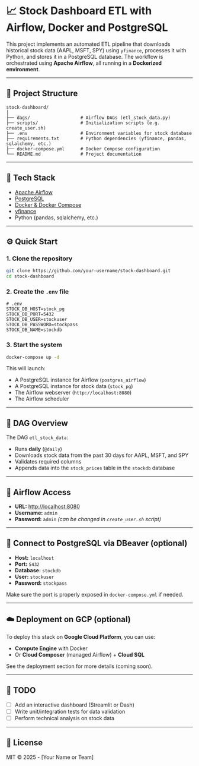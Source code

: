 
# 📈 Stock Dashboard ETL with Airflow, Docker and PostgreSQL

This project implements an automated ETL pipeline that downloads historical stock data (AAPL, MSFT, SPY) using `yfinance`, processes it with Python, and stores it in a PostgreSQL database. The workflow is orchestrated using **Apache Airflow**, all running in a **Dockerized environment**.

---

## 🧱 Project Structure

```
stock-dashboard/
│
├── dags/                   # Airflow DAGs (etl_stock_data.py)
├── scripts/                # Initialization scripts (e.g. create_user.sh)
├── .env                    # Environment variables for stock database
├── requirements.txt        # Python dependencies (yfinance, pandas, sqlalchemy, etc.)
├── docker-compose.yml      # Docker Compose configuration
└── README.md               # Project documentation
```

---

## 🚀 Tech Stack

- [Apache Airflow](https://airflow.apache.org/)
- [PostgreSQL](https://www.postgresql.org/)
- [Docker & Docker Compose](https://www.docker.com/)
- [yfinance](https://github.com/ranaroussi/yfinance)
- Python (pandas, sqlalchemy, etc.)

---

## ⚙️ Quick Start

### 1. Clone the repository

```bash
git clone https://github.com/your-username/stock-dashboard.git
cd stock-dashboard
```

### 2. Create the `.env` file

```env
# .env
STOCK_DB_HOST=stock_pg
STOCK_DB_PORT=5432
STOCK_DB_USER=stockuser
STOCK_DB_PASSWORD=stockpass
STOCK_DB_NAME=stockdb
```

### 3. Start the system

```bash
docker-compose up -d
```

This will launch:
- A PostgreSQL instance for Airflow (`postgres_airflow`)
- A PostgreSQL instance for stock data (`stock_pg`)
- The Airflow webserver (`http://localhost:8080`)
- The Airflow scheduler

---

## 🔁 DAG Overview

The DAG `etl_stock_data`:

- Runs **daily** (`@daily`)
- Downloads stock data from the past 30 days for AAPL, MSFT, and SPY
- Validates required columns
- Appends data into the `stock_prices` table in the `stockdb` database

---

## 🔐 Airflow Access

- **URL:** [http://localhost:8080](http://localhost:8080)
- **Username:** `admin`
- **Password:** `admin` *(can be changed in `create_user.sh` script)*

---

## 🐘 Connect to PostgreSQL via DBeaver (optional)

- **Host:** `localhost`
- **Port:** `5432`
- **Database:** `stockdb`
- **User:** `stockuser`
- **Password:** `stockpass`

Make sure the port is properly exposed in `docker-compose.yml` if needed.

---

## ☁️ Deployment on GCP (optional)

To deploy this stack on **Google Cloud Platform**, you can use:
- **Compute Engine** with Docker
- Or **Cloud Composer** (managed Airflow) + **Cloud SQL**

See the deployment section for more details (coming soon).

---

## 📝 TODO

- [ ] Add an interactive dashboard (Streamlit or Dash)
- [ ] Write unit/integration tests for data validation
- [ ] Perform technical analysis on stock data

---

## 📄 License

MIT © 2025 - [Your Name or Team]
